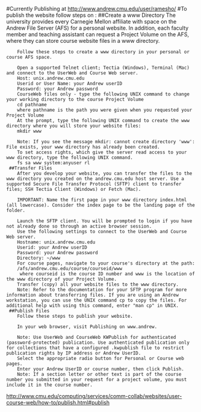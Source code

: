 #Currently Publishing at http://www.andrew.cmu.edu/user/ramesho/
#To publish the website follow steps on :
	##Create a www Directory
		The university provides every Carnegie Mellon affiliate with space on the Andrew File Server (AFS) for a personal website. In addition, each faculty member and teaching assistant can request a Project Volume on the AFS, where they can store course website files in a www directory.

		Follow these steps to create a www directory in your personal or course AFS space.

		Open a supported Telnet client; Tectia (Windows), Terminal (Mac) and connect to the UserWeb and Course Web server. 
		Host: unix.andrew.cmu.edu
		Userid or User Name: your Andrew userID
		Password: your Andrew password
		CourseWeb files only - type the following UNIX command to change your working directory to the course Project Volume
		cd pathname
		where pathname is the path you were given when you requested your Project Volume
		At the prompt, type the following UNIX command to create the www directory where you will store your website files:
		mkdir www

		Note: If you see the message mkdir: cannot create directory 'www': File exists, your www directory has already been created.
		To set access rights, which give the server read access to your www directory, type the following UNIX command.
		fs sa www system:anyuser rl 
	 ##Transfer Files
		After you develop your website, you can transfer the files to the www directory you created on the andrew.cmu.edu host server. Use a supported Secure File Transfer Protocol (SFTP) client to transfer files; SSH Tectia Client (Windows) or Fetch (Mac).

		IMPORTANT: Name the first page in your www directory index.html (all lowercase). Consider the index page to be the landing page of the folder.

		Launch the SFTP client. You will be prompted to login if you have not already done so through an active browser session.
		Use the following settings to connect to the UserWeb and Course Web server. 
		Hostname: unix.andrew.cmu.edu
		Userid: your Andrew userID
		Password: your Andrew password
		Directory: ~/www
		For course pages, navigate to your course's directory at the path:
		/afs/andrew.cmu.edu/course/courseid/www
		 where courseid is the course ID number and www is the location of the www directory of your Project Volume.
		Transfer (copy) all your website files to the www directory.
		Note: Refer to the documentation for your SFTP program for more information about transferring files. If you are using an Andrew workstation, you can use the UNIX command cp to copy the files. For additional help with using this command, enter "man cp" in UNIX.
	 ##Publish Files
		Follow these steps to publish your website.

		In your web browser, visit Publishing on www.andrew.

		Note: Use UserWeb and CourseWeb KWPublish for authenticated (password-protected) publication. Use authenticated publication only for collections that have a configured .kwpublish file to restrict publication rights by IP address or Andrew UserID.
		Select the appropriate radio button for Personal or Course web pages.
		Enter your Andrew UserID or course number, then click Publish.
		Note: If a section letter or other text is part of the course number you submitted in your request for a project volume, you must include it in the course number.
 http://www.cmu.edu/computing/services/comm-collab/websites/user-course-web/how-to/publish.html#publish 